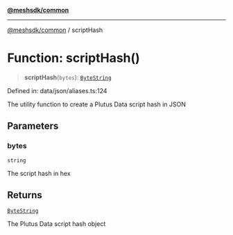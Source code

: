[**@meshsdk/common**](../README.md)

***

[@meshsdk/common](../globals.md) / scriptHash

# Function: scriptHash()

> **scriptHash**(`bytes`): [`ByteString`](../type-aliases/ByteString.md)

Defined in: data/json/aliases.ts:124

The utility function to create a Plutus Data script hash in JSON

## Parameters

### bytes

`string`

The script hash in hex

## Returns

[`ByteString`](../type-aliases/ByteString.md)

The Plutus Data script hash object

